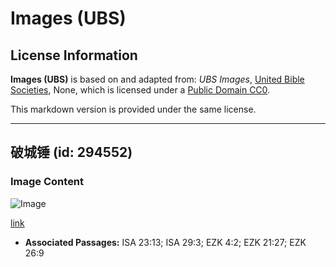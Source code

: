 # Images (UBS)

## License Information

**Images (UBS)** is based on and adapted from: _UBS Images_, [United Bible Societies](https://unitedbiblesocieties.org/), None, which is licensed under a [Public Domain CC0](https://creativecommons.org/public-domain/cc0/).

This markdown version is provided under the same license.



--------------------------------

## 破城锤 (id: 294552)

### Image Content

![Image](https://cdn.aquifer.bible/aquifer-content/resources/Media/WEB-0398_battering_ram.jpg)

[link](https://cdn.aquifer.bible/aquifer-content/resources/Media/WEB-0398_battering_ram.jpg)

* **Associated Passages:** ISA 23:13; ISA 29:3; EZK 4:2; EZK 21:27; EZK 26:9

